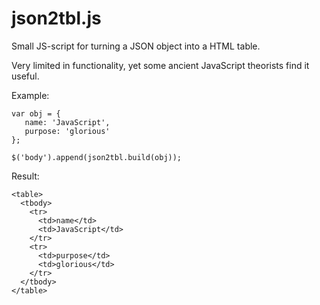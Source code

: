 json2tbl.js
===========

Small JS-script for turning a JSON object into a HTML table.

Very limited in functionality, yet some ancient JavaScript theorists find it useful.

Example:

```
var obj = {
   name: 'JavaScript',
   purpose: 'glorious'
};

$('body').append(json2tbl.build(obj));
```
Result:

```
<table>
  <tbody>
    <tr>
      <td>name</td>
      <td>JavaScript</td>
    </tr>
    <tr>
      <td>purpose</td>
      <td>glorious</td>
    </tr>
  </tbody>
</table>
